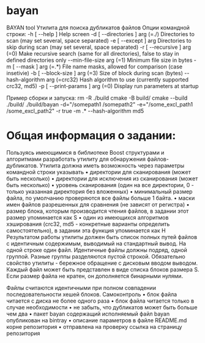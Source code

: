 # bayan


BAYAN tool
Утилита для поиска дубликатов файлов
Опции командной строки:
  -h [ --help ]                  Help screen
  -d [ --directories ] arg (=./) Directories to scan (may set several, space 
                                 separated)
  -e [ --except ] arg            Directories to skip during scan (may set 
                                 several, space separated)
  -r [ --recursive ] arg (=0)    Make recursive search (same for all 
                                 directories), false to stay in defined 
                                 directories only
  --min-file-size arg (=1)       Minimum file size in bytes
  -m [ --mask ] arg (=.*)        File name masks, allowed for comparison (case 
                                 insetivie)
  -b [ --block-size ] arg (=3)   Size of block during scan (bytes)
  --hash-algorithm arg (=crc32)  Hash algorithm to use (currently supported 
                                 crc32, md5)
  -p [ --print-params ] arg (=0) Display run parameters at startup

Пример сборки и запуска:
rm -R ./build
cmake -B build/
cmake --build ./build/
./build/bayan -d="/somepath1 /somepath2" -e="/some_excl_path1 /some_excl_path2" -r true -m .* --hash-algorithm md5


# Общая информация о задании:

Пользуясь имеющимися в библиотеке Boost структурами и алгоритмами
разработать утилиту для обнаружения файлов-дубликатов.
Утилита должна иметь возможность через параметры командной строки
указывать
• директории для сканирования (может быть несколько)
• директории для исключения из сканирования (может быть несколько)
• уровень сканирования (один на все директории, 0 - только указанная
директория без вложенных)
• минимальный размер файла, по умолчанию проверяются все файлы
больше 1 байта.
• маски имен файлов разрешенных для сравнения (не зависят от
регистра)
• размер блока, которым производится чтения файлов, в задании этот
размер упоминается как S
• один из имеющихся алгоритмов хэширования (crc32, md5 -
конкретные варианты определить самостоятельно), в задании
эта функция упоминается как H
Результатом работы утилиты должен быть список полных путей файлов
с идентичным содержимым, выводимый на стандартный вывод. На одной
строке один файл. Идентичные файлы должны подряд, одной группой.
Разные группы разделяются пустой строкой.
Обязательно свойство утилиты - бережное обращение с дисковым вводом
выводом. Каждый файл может быть представлен в виде списка блоков
размера S. Если размер файла не кратен, он дополняется бинарными
нулями.

Файлы считаются идентичными при полном совпадении последовательности
хешей блоков.
Самоконтроль
• блок файла читается с диска не более одного раза
• блок файла читается только в случае необходимости
• не забыть, что дубликатов может быть больше чем два
• пакет bayan содержащий исполняемый файл bayan опубликован на
bintray
• описание параметров в файле README.md корне репозитория
• отправлена на проверку ссылка на страницу репозитория